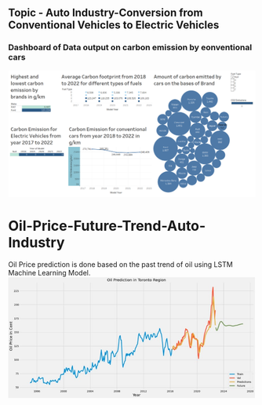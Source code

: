 


## Topic - Auto Industry-Conversion from Conventional Vehicles to Electric Vehicles


### Dashboard of Data output on carbon emission by eonventional cars
![alt text](https://github.com/Divyang01/Oil-Price-Future-Trend-Auto-Industry/blob/main/Insights/Dashboard-%20Auto%20Trend.png)


# Oil-Price-Future-Trend-Auto-Industry
Oil Price prediction is done based on the past trend of oil using LSTM Machine Learning Model.
![alt text](https://github.com/Divyang01/Oil-Price-Future-Trend-Auto-Industry/blob/main/Insights/Future%20Oil%20Trend.jpg)
